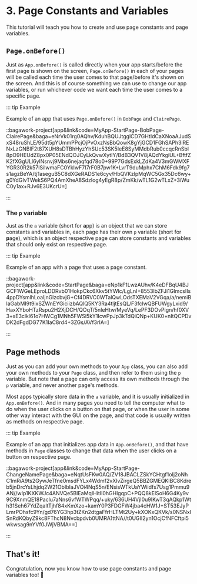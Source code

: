 <script>
	import ViewApp from '$lib/ViewApp.svelte'
</script>

# 3. Page Constants and Variables
This tutorial will teach you how to create and use page constants and page variables.



## `Page.onBefore()`
Just as `App.onBefore()` is called directly when your app starts/before the first page is shown on the screen, `Page.onBefore()` in each of your pages will be called each time the user comes to that page/before it's shown on the screen. And this is of course something we can use to change our app variables, or run whichever code we want each time the user comes to a specific page.

::: tip Example

Example of an app that uses `Page.onBefore()` in `BobPage` and `ClairePage`.

::bagawork-project[app&link&code=MyApp-StartPage-BobPage-ClairePage&baga=eNrVk01rg0AQhv/KduhBQUJtgglCD7GHtIdCaXNoaAJudSxS48ruShLE/95dt5pYUmmPPcjOjPvOxzNsBbQowK8gYjGCD1FGhSAPh3lRENxLzGNBlF2t87XUH8sDTBhHyzYhSUc53SK5IeE8SyMMdbRub0ccqcRnSbl8pO9HEUdZ8px0P05ENdQOJCyLkQvwXytIY/BdB3QV1V8jAQdYkgiUL+BftfZK2fXGgULl6ylNsnvj9Mbs6nejaqfqd78o0+99P7GdsExkLZdKa4V3mGWMXFYGR30R2k57ISilwmaFC0YkIwF7I7rF0B7pw1K+LvrT9duMphx7ChM6Fdk9fg7s1agzBeYA/tj1aseguB5C8dXGeRADS1e6cyv/HbQVKzlpMqWC5Gx35Dc6wy+g0YdGIvTWekS6PQ4AmXheA8Sdzlog4yEgR8p/ZmKk/wTL1G2wTLxZ+3iWuC0y1ax+RJv6E3UKcrU=]

:::




### The `p` variable
Just as the `a` variable (short for **a**pp) is an object that we can store constants and variables in, each page has their own `p` variable (short for **p**age), which is an object respective page can store constants and variables that should only exist on respective page.

::: tip Example

Example of an app with a page that uses a page constant.

::bagawork-project[app&link&code=StartPage&baga=eNp1kF1LwzAUhv/K4eDFBqU4BJGCF1WGeLEproLDDRvb01HokpCkc6Xkv5tYWlc/LgLnI+8553lbZFJi1GImcsIIs4ppDYsmlhLoaIjnGlzcbvjG+Cf4DRVC0WTalQwLOdsTXEMaV2VGqa/a/nemiBlaGabMI9t9ixSZWnEYGiciizbAQlQ5KY3Ra4tljtEsQL/F3fclwQBFUWgyLxid9/HaxXYboHTzRspu2H2XjDCH/QOqT/5nleHtw/MyeVq/LePF3DOvPign/hf0XV3+xE3clkl61o7HWCg1MNh5FWSi5kY1IcwPpJp3kTdQiQNp+KUK0+nItQCPDvDK2dFgdDG77K1IaC8rd4+3ZGs/AVf3rIA=]

:::



## Page methods
Just as you can add your own methods to your `App` class, you can also add your own methods to your `Page` class, and then refer to them using the `p` variable. But note that a page can only access its own methods through the `p` variable, and never another page's methods.

Most apps typically store data in the `a` variable, and it is usually initialized in `App.onBefore()`. And in many pages you need to tell the computer what to do when the user clicks on a button on that page, or when the user in some other way interact with the GUI on the page, and that code is usually written as methods on respective page.

::: tip Example

Example of an app that initializes app data in `App.onBefore()`, and that have methods in `Page` classes to change that data when the user clicks on a button on respective page.

::bagawork-project[app&link&code=MyApp-StartPage-ChangeNamePage&baga=eNqtUsFKw0AQ/ZV18JBACLZSkYCHtgf1oIj2oNhC1mRiA9ts2GywJeTfne0msdFYLx4Wdmf2vXlvZirgeQ5BBZGMEQKIBC8Kdreb5jnDrcYsLhjdq2W21ObIbIaJVOi4NqS5n/ENsisWTkUaYWiidfs7Usg1Pmmu9AN//wIp1KXKWJc4ANVQe5BIEaMqIHitII0hGHlgqpC+PQQ8kElSoH6G4Ky9v9C9XnmQE18Paclu7aNns6vfWTWPqq/+uky/636UH4VjI0u9IKwT3qAQkp1Wth31Seh67YdZqaltTjhf84xKmXzo+kamY0P3FDGFW4jba4cHW1J+ST53EJyPLmrPOhsfc9Yn/gd76YG3hp3tZKn2dtgaFfrHLTMt2Uy+kXOKxQKVk/s0NSNxISnRdKQbyZ9kc8FThcN8Nvcbpdvb0UMRA1ttNA//t0UGII2yn1OcjCfNFCftpi5wkwsag9nYVf0JWjVBMA==]

:::




## That's it!
Congratulation, now you know how to use page constants and page variables too! 🥳